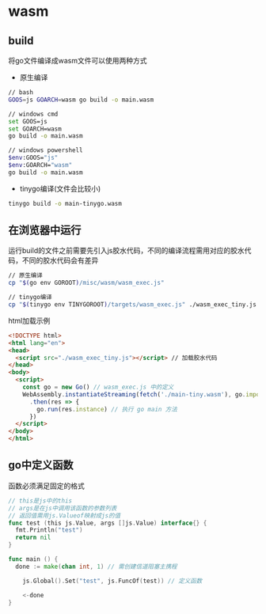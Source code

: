 # wasm

## build
将go文件编译成wasm文件可以使用两种方式
* 原生编译
```bash
// bash
GOOS=js GOARCH=wasm go build -o main.wasm

// windows cmd
set GOOS=js
set GOARCH=wasm
go build -o main.wasm

// windows powershell
$env:GOOS="js"
$env:GOARCH="wasm"
go build -o main.wasm
```

* tinygo编译(文件会比较小)
```bash
tinygo build -o main-tinygo.wasm
```

## 在浏览器中运行
运行build的文件之前需要先引入js胶水代码，不同的编译流程需用对应的胶水代码，不同的胶水代码会有差异
```bash
// 原生编译
cp "$(go env GOROOT)/misc/wasm/wasm_exec.js"

// tinygo编译
cp "$(tinygo env TINYGOROOT)/targets/wasm_exec.js" ./wasm_exec_tiny.js
```

html加载示例
```html
<!DOCTYPE html>
<html lang="en">
<head>
  <script src="./wasm_exec_tiny.js"></script> // 加载胶水代码
</head>
<body>
  <script>
    const go = new Go() // wasm_exec.js 中的定义
    WebAssembly.instantiateStreaming(fetch('./main-tiny.wasm'), go.importObject)
      .then(res => {
        go.run(res.instance) // 执行 go main 方法
      })
  </script>
</body>
</html>
```

## go中定义函数
函数必须满足固定的格式
```go
// this是js中的this
// args是在js中调用该函数的参数列表
// 返回值需用js.Valueof映射成js的值
func test (this js.Value, args []js.Value) interface{} {
  fmt.Println("test")
  return nil
}

func main () {
  done := make(chan int, 1) // 需创建信道阻塞主携程

	js.Global().Set("test", js.FuncOf(test)) // 定义函数

	<-done
}
```